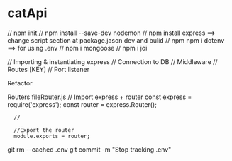 ﻿# catApi

// npm init
// npm install --save-dev nodemon
// npm install express              ==> change script section at package.jason dev and bulid
// npm npm i dotenv                 ==> for using .env 
// npm i mongoose
// npm i joi 




// Importing & instantiating express
// Connection to DB 
// Middleware
// Routes [KEY]
// Port listener



Refactor 

Routers
   fileRouter.js
      // Import express + router
      const express = require('express');
      const router = express.Router();

      //

      //Export the router
      module.exports = router;


git rm --cached .env
git commit -m "Stop tracking .env"
